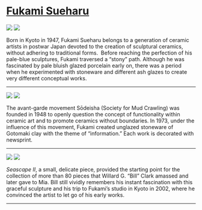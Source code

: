 # [Fukami Sueharu](http://artstories.artsmia.org/#/stories/611)

![](http://cdn.dx.artsmia.org/thumbs/tn_2014_TDX_MIAArtStories_166.jpg)
![](http://cdn.dx.artsmia.org/thumbs/tn_2014_TDX_MIAArtStories_169.jpg)

Born in Kyoto in 1947, Fukami Sueharu belongs to a generation of ceramic artists in postwar Japan devoted to the creation of sculptural ceramics, without adhering to traditional forms.  Before reaching the perfection of his pale-blue sculptures, Fukami traversed a “stony” path. Although he was fascinated by pale bluish glazed porcelain early on, there was a period when he experimented with stoneware and different ash glazes to create very different conceptual works. 

---

![](http://cdn.dx.artsmia.org/thumbs/tn_2014_TDX_MIAArtStories_170.jpg)
![](http://cdn.dx.artsmia.org/thumbs/tn_2014_TDX_MIAArtStories_171.jpg)

The avant-garde movement Sōdeisha (Society for Mud Crawling) was founded in 1948 to openly question the concept of functionality within ceramic art and to promote ceramics without boundaries. In 1973, under the influence of this movement, Fukami created unglazed stoneware of Gotomaki clay with the theme of “information.” Each work is decorated with newsprint.

---

![](http://cdn.dx.artsmia.org/thumbs/tn_2014_TDX_MIAArtStories_164.jpg)
![](http://cdn.dx.artsmia.org/thumbs/tn_2014_TDX_MIAArtStories_165.jpg)

*Seascape II*, a small, delicate piece, provided the starting point for the collection of more than 80 pieces that Willard G. “Bill” Clark amassed and later gave to Mia. Bill still vividly remembers his instant fascination with this graceful sculpture and his trip to Fukami’s studio in Kyoto in 2002, where he convinced the artist to let go of his early works.

---
